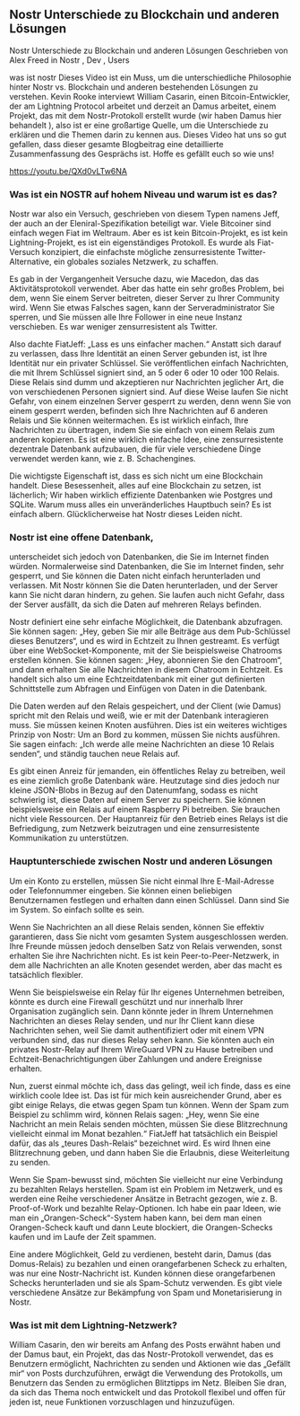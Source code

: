 ## Nostr Unterschiede zu Blockchain und anderen Lösungen

Nostr Unterschiede zu Blockchain und anderen Lösungen
Geschrieben von Alex Freed  in Nostr , Dev , Users

was ist nostr
Dieses Video ist ein Muss, um die unterschiedliche Philosophie hinter Nostr vs. Blockchain und anderen bestehenden Lösungen 
zu verstehen. Kevin Rooke interviewt William Casarin, einen Bitcoin-Entwickler, der am Lightning Protocol arbeitet und 
derzeit an Damus arbeitet, einem Projekt, das mit dem Nostr-Protokoll erstellt wurde (wir haben Damus hier behandelt ), 
also ist er eine großartige Quelle, um die Unterschiede zu erklären und die Themen darin zu kennen aus. Dieses Video hat 
uns so gut gefallen, dass dieser gesamte Blogbeitrag eine detaillierte Zusammenfassung des Gesprächs ist. Hoffe es gefällt 
euch so wie uns!

https://youtu.be/QXd0vLTw6NA

### Was ist ein NOSTR auf hohem Niveau und warum ist es das?
Nostr war also ein Versuch, geschrieben von diesem Typen namens Jeff, der auch an der Eleniral-Spezifikation beteiligt 
war. Viele Bitcoiner sind einfach wegen Fiat im Weltraum. Aber es ist kein Bitcoin-Projekt, es ist kein Lightning-Projekt, 
es ist ein eigenständiges Protokoll. Es wurde als Fiat-Versuch konzipiert, die einfachste mögliche zensurresistente 
Twitter-Alternative, ein globales soziales Netzwerk, zu schaffen.

Es gab in der Vergangenheit Versuche dazu, wie Macedon, das das Aktivitätsprotokoll verwendet. Aber das hatte ein sehr 
großes Problem, bei dem, wenn Sie einem Server beitreten, dieser Server zu Ihrer Community wird. Wenn Sie etwas Falsches 
sagen, kann der Serveradministrator Sie sperren, und Sie müssen alle Ihre Follower in eine neue Instanz verschieben. Es 
war weniger zensurresistent als Twitter.

Also dachte FiatJeff: „Lass es uns einfacher machen.“ Anstatt sich darauf zu verlassen, dass Ihre Identität an einen Server 
gebunden ist, ist Ihre Identität nur ein privater Schlüssel. Sie veröffentlichen einfach Nachrichten, die mit Ihrem 
Schlüssel signiert sind, an 5 oder 6 oder 10 oder 100 Relais. Diese Relais sind dumm und akzeptieren nur Nachrichten 
jeglicher Art, die von verschiedenen Personen signiert sind. Auf diese Weise laufen Sie nicht Gefahr, von einem einzelnen 
Server gesperrt zu werden, denn wenn Sie von einem gesperrt werden, befinden sich Ihre Nachrichten auf 6 anderen Relais und 
Sie können weitermachen. Es ist wirklich einfach, Ihre Nachrichten zu übertragen, indem Sie sie einfach von einem Relais zum 
anderen kopieren. Es ist eine wirklich einfache Idee, eine zensurresistente dezentrale Datenbank aufzubauen, die für viele 
verschiedene Dinge verwendet werden kann, wie z. B. Schachengines.

Die wichtigste Eigenschaft ist, dass es sich nicht um eine Blockchain handelt. Diese Besessenheit, alles auf eine Blockchain 
zu setzen, ist lächerlich; Wir haben wirklich effiziente Datenbanken wie Postgres und SQLite. Warum muss alles ein 
unveränderliches Hauptbuch sein? Es ist einfach albern. Glücklicherweise hat Nostr dieses Leiden nicht.


### Nostr ist eine offene Datenbank, 
unterscheidet sich jedoch von Datenbanken, die Sie im Internet finden würden. Normalerweise sind Datenbanken, die Sie im Internet 
finden, sehr gesperrt, und Sie können die Daten nicht einfach herunterladen und verlassen. Mit Nostr können Sie die Daten 
herunterladen, und der Server kann Sie nicht daran hindern, zu gehen. Sie laufen auch nicht Gefahr, dass der Server ausfällt, 
da sich die Daten auf mehreren Relays befinden.

Nostr definiert eine sehr einfache Möglichkeit, die Datenbank abzufragen. Sie können sagen: „Hey, geben Sie mir alle Beiträge 
aus dem Pub-Schlüssel dieses Benutzers“, und es wird in Echtzeit zu Ihnen gestreamt. Es verfügt über eine WebSocket-Komponente, 
mit der Sie beispielsweise Chatrooms erstellen können. Sie können sagen: „Hey, abonnieren Sie den Chatroom“, und dann erhalten 
Sie alle Nachrichten in diesem Chatroom in Echtzeit. Es handelt sich also um eine Echtzeitdatenbank mit einer gut definierten 
Schnittstelle zum Abfragen und Einfügen von Daten in die Datenbank.

Die Daten werden auf den Relais gespeichert, und der Client (wie Damus) spricht mit den Relais und weiß, wie er mit der 
Datenbank interagieren muss. Sie müssen keinen Knoten ausführen. Dies ist ein weiteres wichtiges Prinzip von Nostr: Um an 
Bord zu kommen, müssen Sie nichts ausführen. Sie sagen einfach: „Ich werde alle meine Nachrichten an diese 10 Relais senden“, 
und ständig tauchen neue Relais auf.

Es gibt einen Anreiz für jemanden, ein öffentliches Relay zu betreiben, weil es eine ziemlich große Datenbank wäre. Heutzutage 
sind dies jedoch nur kleine JSON-Blobs in Bezug auf den Datenumfang, sodass es nicht schwierig ist, diese Daten auf einem 
Server zu speichern. Sie können beispielsweise ein Relais auf einem Raspberry Pi betreiben. Sie brauchen nicht viele Ressourcen. 
Der Hauptanreiz für den Betrieb eines Relays ist die Befriedigung, zum Netzwerk beizutragen und eine zensurresistente 
Kommunikation zu unterstützen.


### Hauptunterschiede zwischen Nostr und anderen Lösungen
Um ein Konto zu erstellen, müssen Sie nicht einmal Ihre E-Mail-Adresse oder Telefonnummer eingeben. Sie können einen beliebigen 
Benutzernamen festlegen und erhalten dann einen Schlüssel. Dann sind Sie im System. So einfach sollte es sein.

Wenn Sie Nachrichten an all diese Relais senden, können Sie effektiv garantieren, dass Sie nicht vom gesamten System ausgeschlossen 
werden. Ihre Freunde müssen jedoch denselben Satz von Relais verwenden, sonst erhalten Sie ihre Nachrichten nicht. Es ist kein 
Peer-to-Peer-Netzwerk, in dem alle Nachrichten an alle Knoten gesendet werden, aber das macht es tatsächlich flexibler.

Wenn Sie beispielsweise ein Relay für Ihr eigenes Unternehmen betreiben, könnte es durch eine Firewall geschützt und nur innerhalb 
Ihrer Organisation zugänglich sein. Dann könnte jeder in Ihrem Unternehmen Nachrichten an dieses Relay senden, und nur Ihr Client 
kann diese Nachrichten sehen, weil Sie damit authentifiziert oder mit einem VPN verbunden sind, das nur dieses Relay sehen kann. 
Sie könnten auch ein privates Nostr-Relay auf Ihrem WireGuard VPN zu Hause betreiben und Echtzeit-Benachrichtigungen über 
Zahlungen und andere Ereignisse erhalten.

Nun, zuerst einmal möchte ich, dass das gelingt, weil ich finde, dass es eine wirklich coole Idee ist. Das ist für mich kein 
ausreichender Grund, aber es gibt einige Relays, die etwas gegen Spam tun können. Wenn der Spam zum Beispiel zu schlimm wird, 
können Relais sagen: „Hey, wenn Sie eine Nachricht an mein Relais senden möchten, müssen Sie diese Blitzrechnung vielleicht 
einmal im Monat bezahlen.“ FiatJeff hat tatsächlich ein Beispiel dafür, das als „teures Dash-Relais“ bezeichnet wird. Es wird 
Ihnen eine Blitzrechnung geben, und dann haben Sie die Erlaubnis, diese Weiterleitung zu senden.

Wenn Sie Spam-bewusst sind, möchten Sie vielleicht nur eine Verbindung zu bezahlten Relays herstellen. Spam ist ein Problem im 
Netzwerk, und es werden eine Reihe verschiedener Ansätze in Betracht gezogen, wie z. B. Proof-of-Work und bezahlte Relay-Optionen. 
Ich habe ein paar Ideen, wie man ein „Orangen-Scheck“-System haben kann, bei dem man einen Orangen-Scheck kauft und dann Leute 
blockiert, die Orangen-Schecks kaufen und im Laufe der Zeit spammen.

Eine andere Möglichkeit, Geld zu verdienen, besteht darin, Damus (das Domus-Relais) zu bezahlen und einen orangefarbenen Scheck zu 
erhalten, was nur eine Nostr-Nachricht ist. Kunden können diese orangefarbenen Schecks herunterladen und sie als Spam-Schutz verwenden. 
Es gibt viele verschiedene Ansätze zur Bekämpfung von Spam und Monetarisierung in Nostr.


### Was ist mit dem Lightning-Netzwerk?
William Casarin, den wir bereits am Anfang des Posts erwähnt haben und der Damus baut, ein Projekt, das das Nostr-Protokoll 
verwendet, das es Benutzern ermöglicht, Nachrichten zu senden und Aktionen wie das „Gefällt mir“ von Posts durchzuführen, 
erwägt die Verwendung des Protokolls, um Benutzern das Senden zu ermöglichen Blitztipps im Netz. Bleiben Sie dran, da sich 
das Thema noch entwickelt und das Protokoll flexibel und offen für jeden ist, neue Funktionen vorzuschlagen und hinzuzufügen.


